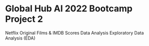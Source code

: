 # Global Hub AI 2022 Bootcamp Project 2
Netflix Original Films & IMDB Scores Data Analysis Exploratory Data Analysis (EDA)
